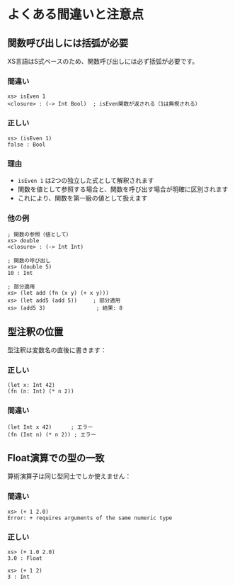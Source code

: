 # よくある間違いと注意点

## 関数呼び出しには括弧が必要

XS言語はS式ベースのため、関数呼び出しには必ず括弧が必要です。

### 間違い
```
xs> isEven 1
<closure> : (-> Int Bool)  ; isEven関数が返される（1は無視される）
```

### 正しい
```
xs> (isEven 1)
false : Bool
```

### 理由
- `isEven 1` は2つの独立した式として解釈されます
- 関数を値として参照する場合と、関数を呼び出す場合が明確に区別されます
- これにより、関数を第一級の値として扱えます

### 他の例
```
; 関数の参照（値として）
xs> double
<closure> : (-> Int Int)

; 関数の呼び出し
xs> (double 5)
10 : Int

; 部分適用
xs> (let add (fn (x y) (+ x y)))
xs> (let add5 (add 5))     ; 部分適用
xs> (add5 3)                ; 結果: 8
```

## 型注釈の位置

型注釈は変数名の直後に書きます：

### 正しい
```
(let x: Int 42)
(fn (n: Int) (* n 2))
```

### 間違い
```
(let Int x 42)      ; エラー
(fn (Int n) (* n 2)) ; エラー
```

## Float演算での型の一致

算術演算子は同じ型同士でしか使えません：

### 間違い
```
xs> (+ 1 2.0)
Error: + requires arguments of the same numeric type
```

### 正しい
```
xs> (+ 1.0 2.0)
3.0 : Float

xs> (+ 1 2)
3 : Int
```